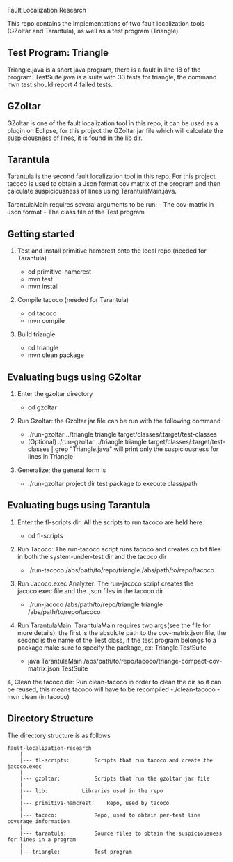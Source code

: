 Fault Localization Research 

This repo contains the implementations of two fault localization tools (GZoltar and Tarantula), 
as well as a test program (Triangle).

Test Program: Triangle
----------------------
Triangle.java is a short java program, there is a fault in line 18 of the program.
TestSuite.java is a suite with 33 tests for triangle, the command mvn test should report 4 failed tests.

GZoltar
-------
GZoltar is one of the fault localization tool in this repo, it can be used as a plugin on Eclipse, for this project 
the GZoltar jar file which will calculate the suspiciousness of lines, it is found in the lib dir. 

Tarantula
---------
Tarantula is the second fault localization tool in this repo. For this project tacoco is used to obtain a Json format cov matrix of the program
and then calculate suspiciousness of lines using TarantulaMain.java.

TarantulaMain requires several arguments to be run:
	- The cov-matrix in Json format
	- The class file of the Test program


Getting started
---------------
1. Test and install primitive hamcrest onto the local repo (needed for Tarantula)
	- cd primitive-hamcrest
	- mvn test
	- mvn install

2. Compile tacoco (needed for Tarantula)
	- cd tacoco
	- mvn compile

3. Build triangle
	- cd triangle
	- mvn clean package

Evaluating bugs using GZoltar
-----------------------------
1. Enter the gzoltar directory
	- cd gzoltar

2. Run Gzoltar: the Gzoltar jar file can be run with the following command
	- ./run-gzoltar ../triangle triangle target/classes/:target/test-classes
	- (Optional) ./run-gzoltar ../triangle triangle target/classes/:target/test-classes | grep "Triangle.java" will print only the suspiciousness for lines in Triangle

3. Generalize; the general form is 
	- ./run-gzoltar project dir test package to execute class/path


Evaluating bugs using Tarantula
-------------------------------
1. Enter the fl-scripts dir: All the scripts to run tacoco are held here
	- cd fl-scripts

1. Run Tacoco: The run-tacoco script runs tacoco and creates cp.txt files in both the system-under-test dir and the tacoco dir 
	- ./run-tacoco /abs/path/to/repo/triangle /abs/path/to/repo/tacoco

2. Run Jacoco.exec Analyzer: The run-jacoco script creates the jacoco.exec file and the .json files in the tacoco dir
	- ./run-jacoco /abs/path/to/repo/triangle triangle /abs/path/to/repo/tacoco

3. Run TarantulaMain: TarantulaMain requires two args(see the file for more details), the first is the absolute path to the cov-matrix.json file, the second is the name of the Test class, if the test program belongs to a package make sure to specify the package, ex: Triangle.TestSuite
	- java TarantulaMain /abs/path/to/repo/tacoco/triange-compact-cov-matrix.json TestSuite

4, Clean the tacoco dir: Run clean-tacoco in order to clean the dir so it can be reused, this means tacoco will have to be recompiled
	-./clean-tacoco
	- mvn clean (in tacoco)

Directory Structure
-------------------
The directory structure is as follows
	
	fault-localization-research
		|
		|--- fl-scripts:		Scripts that run tacoco and create the jacoco.exec
		|
		|--- gzoltar:			Scripts that run the gzoltar jar file
		|
		|--- lib:			Libraries used in the repo
		|
		|--- primitive-hamcrest:	Repo, used by tacoco
		|
		|--- tacoco:			Repo, used to obtain per-test line coverage information
		|
		|--- tarantula:			Source files to obtain the suspiciousness for lines in a program
		|
		|---triangle:			Test program


	



